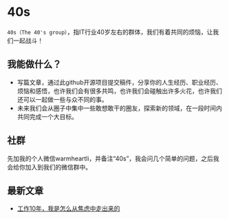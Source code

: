 40s
===

`40s（The 40's group）`，指IT行业40岁左右的群体，我们有着共同的烦恼，让我们一起战斗！

我能做什么？
---
   * 写篇文章，通过此github开源项目提交稿件，分享你的人生经历、职业经历、烦恼和感悟，也许我们会有很多共鸣，也许我们会碰触出许多火花，也许我们还可以一起做一些与众不同的事。
   * 未来我们会从圈子中集中一些敢想敢干的圈友，探索新的领域，在一段时间内共同完成一个大目标。

社群
---
先加我的个人微信warmheartli，并备注“40s”，我会问几个简单的问题，之后我会给你加入到我们的微信群中。

最新文章
---
   * [工作10年，我是怎么从焦虑中走出来的](articles/0001.md)